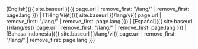 [English]({{ site.baseurl }}{{ page.url | remove_first: "/lang/" | remove_first: page.lang }}) | [Tiếng Việt]({{ site.baseurl }}/lang/vi{{ page.url | remove_first: "/lang/" | remove_first: page.lang }}) | [Español]({{ site.baseurl }}/lang/es{{ page.url | remove_first: "/lang/" | remove_first: page.lang }}) | [Bahasa Indonesia]({{ site.baseurl }}/lang/vi{{ page.url | remove_first: "/lang/" | remove_first: page.lang }})